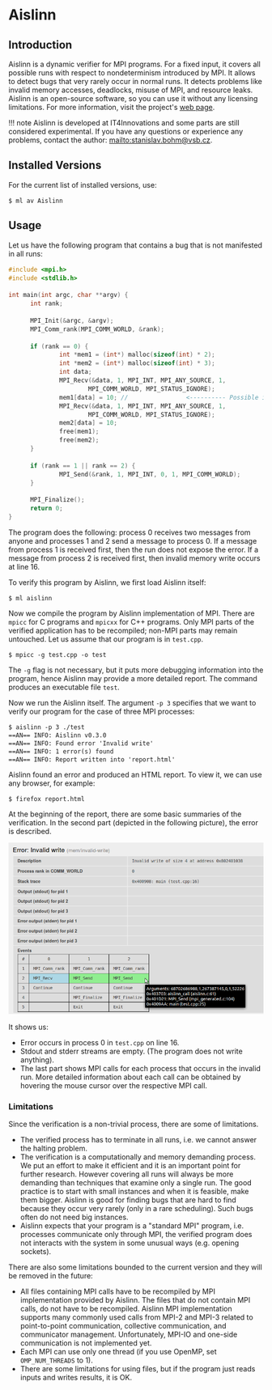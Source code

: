 # Aislinn

## Introduction

Aislinn is a dynamic verifier for MPI programs. For a fixed input, it covers all possible runs with respect to nondeterminism introduced by MPI. It allows to detect bugs that very rarely occur in normal runs. It detects problems like invalid memory accesses, deadlocks, misuse of MPI, and resource leaks. Aislinn is an open-source software, so you can use it without any licensing limitations. For more information, visit the project's [web page][a].

!!! note
    Aislinn is developed at IT4Innovations and some parts are still considered experimental. If you have any questions or experience any problems, contact the author: <mailto:stanislav.bohm@vsb.cz>.

## Installed Versions

For the current list of installed versions, use:

```console
$ ml av Aislinn
```

## Usage

Let us have the following program that contains a bug that is not manifested in all runs:

```cpp
#include <mpi.h>
#include <stdlib.h>

int main(int argc, char **argv) {
      int rank;

      MPI_Init(&argc, &argv);
      MPI_Comm_rank(MPI_COMM_WORLD, &rank);

      if (rank == 0) {
              int *mem1 = (int*) malloc(sizeof(int) * 2);
              int *mem2 = (int*) malloc(sizeof(int) * 3);
              int data;
              MPI_Recv(&data, 1, MPI_INT, MPI_ANY_SOURCE, 1,
                      MPI_COMM_WORLD, MPI_STATUS_IGNORE);
              mem1[data] = 10; //                <---------- Possible invalid memory write
              MPI_Recv(&data, 1, MPI_INT, MPI_ANY_SOURCE, 1,
                      MPI_COMM_WORLD, MPI_STATUS_IGNORE);
              mem2[data] = 10;
              free(mem1);
              free(mem2);
      }

      if (rank == 1 || rank == 2) {
              MPI_Send(&rank, 1, MPI_INT, 0, 1, MPI_COMM_WORLD);
      }

      MPI_Finalize();
      return 0;
}
```

The program does the following: process 0 receives two messages from anyone and processes 1 and 2 send a message to process 0. If a message from process 1 is received first, then the run does not expose the error. If a message from process 2 is received first, then invalid memory write occurs at line 16.

To verify this program by Aislinn, we first load Aislinn itself:

```console
$ ml aislinn
```

Now we compile the program by Aislinn implementation of MPI. There are `mpicc` for C programs and `mpicxx` for C++ programs. Only MPI parts of the verified application has to be recompiled; non-MPI parts may remain untouched. Let us assume that our program is in `test.cpp`.

```console
$ mpicc -g test.cpp -o test
```

The `-g` flag is not necessary, but it puts more debugging information into the program, hence Aislinn may provide a more detailed report. The command produces an executable file `test`.

Now we run the Aislinn itself. The argument `-p 3` specifies that we want to verify our program for the case of three MPI processes:

```console
$ aislinn -p 3 ./test
==AN== INFO: Aislinn v0.3.0
==AN== INFO: Found error 'Invalid write'
==AN== INFO: 1 error(s) found
==AN== INFO: Report written into 'report.html'
```

Aislinn found an error and produced an HTML report. To view it, we can use any browser, for example:

```console
$ firefox report.html
```

At the beginning of the report, there are some basic summaries of the verification. In the second part (depicted in the following picture), the error is described.

![](../../img/report.png)

It shows us:

* Error occurs in process 0 in `test.cpp` on line 16.
* Stdout and stderr streams are empty. (The program does not write anything).
* The last part shows MPI calls for each process that occurs in the invalid run. More detailed information about each call can be obtained by hovering the mouse cursor over the respective MPI call.

### Limitations

Since the verification is a non-trivial process, there are some of limitations.

* The verified process has to terminate in all runs, i.e. we cannot answer the halting problem.
* The verification is a computationally and memory demanding process. We put an effort to make it efficient and it is an important point for further research. However covering all runs will always be more demanding than techniques that examine only a single run. The good practice is to start with small instances and when it is feasible, make them bigger. Aislinn is good for finding bugs that are hard to find because they occur very rarely (only in a rare scheduling). Such bugs often do not need big instances.
* Aislinn expects that your program is a "standard MPI" program, i.e. processes communicate only through MPI, the verified program does not interacts with the system in some unusual ways (e.g. opening sockets).

There are also some limitations bounded to the current version and they will be removed in the future:

* All files containing MPI calls have to be recompiled by MPI implementation provided by Aislinn. The files that do not contain MPI calls, do not have to be recompiled. Aislinn MPI implementation supports many commonly used calls from MPI-2 and MPI-3 related to point-to-point communication, collective communication, and communicator management. Unfortunately, MPI-IO and one-side communication is not implemented yet.
* Each MPI can use only one thread (if you use OpenMP, set `OMP_NUM_THREADS` to 1).
* There are some limitations for using files, but if the program just reads inputs and writes results, it is OK.

[a]: http://verif.cs.vsb.cz/aislinn/
